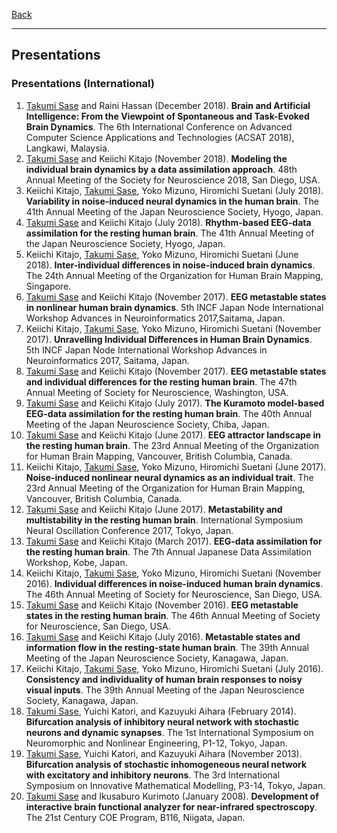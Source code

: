 [Back](/index.md)
* * *

## Presentations

### Presentations (International)
1. <u>Takumi Sase</u> and Raini Hassan (December 2018). **Brain and Artificial Intelligence: From the Viewpoint of Spontaneous and Task-Evoked Brain Dynamics**. The 6th International Conference on Advanced Computer Science Applications and Technologies (ACSAT 2018), Langkawi, Malaysia.
2. <u>Takumi Sase</u> and Keiichi Kitajo (November 2018). **Modeling the individual brain dynamics by a data assimilation approach**. 48th Annual Meeting of the Society for Neuroscience 2018, San Diego, USA.
3. Keiichi Kitajo, <u>Takumi Sase</u>, Yoko Mizuno, Hiromichi Suetani (July 2018). **Variability in noise-induced neural dynamics in the human brain**. The 41th Annual Meeting of the Japan Neuroscience Society, Hyogo, Japan.
4. <u>Takumi Sase</u> and Keiichi Kitajo (July 2018). **Rhythm-based EEG-data assimilation for the resting human brain**. The 41th Annual Meeting of the Japan Neuroscience Society, Hyogo, Japan.
5. Keiichi Kitajo, <u>Takumi Sase</u>, Yoko Mizuno, Hiromichi Suetani (June 2018). **Inter-individual  differences in noise-induced brain dynamics**. The 24th Annual Meeting of the Organization for Human Brain Mapping, Singapore.
6. <u>Takumi Sase</u> and Keiichi Kitajo (November 2017). **EEG metastable states in nonlinear human brain dynamics**. 5th INCF Japan Node International Workshop Advances in Neuroinformatics 2017,Saitama, Japan.
7. Keiichi Kitajo, <u>Takumi Sase</u>, Yoko Mizuno, Hiromichi Suetani (November 2017). **Unravelling Individual Differences in Human Brain Dynamics**. 5th INCF Japan Node International Workshop Advances in Neuroinformatics 2017, Saitama, Japan.
8. <u>Takumi Sase</u> and Keiichi Kitajo (November 2017). **EEG metastable states and individual differences for the resting human brain**. The 47th Annual Meeting of Society for Neuroscience, Washington, USA.
9. <u>Takumi Sase</u> and Keiichi Kitajo (July 2017). **The Kuramoto model-based EEG-data assimilation for the resting human brain**. The 40th Annual Meeting of the Japan Neuroscience Society, Chiba, Japan.
10. <u>Takumi Sase</u> and Keiichi Kitajo (June 2017). **EEG attractor landscape in the resting human brain**. The 23rd Annual Meeting of the Organization for Human Brain Mapping, Vancouver, British Columbia, Canada.
11. Keiichi Kitajo, <u>Takumi Sase</u>, Yoko Mizuno, Hiromichi Suetani (June 2017). **Noise-induced nonlinear neural dynamics as an individual trait**. The 23rd Annual Meeting of the Organization for Human Brain Mapping, Vancouver, British Columbia, Canada.
12. <u>Takumi Sase</u> and Keiichi Kitajo (June 2017). **Metastability and multistability in the resting human brain**. International Symposium Neural Oscillation Conference 2017, Tokyo, Japan.
13. <u>Takumi Sase</u> and Keiichi Kitajo (March 2017). **EEG-data assimilation for the resting human brain**. The 7th Annual Japanese Data Assimilation Workshop, Kobe, Japan.
14. Keiichi Kitajo, <u>Takumi Sase</u>, Yoko Mizuno, Hiromichi Suetani (November 2016). **Individual differences in noise-induced human brain dynamics**. The 46th Annual Meeting of Society for Neuroscience, San Diego, USA.
15. <u>Takumi Sase</u> and Keiichi Kitajo (November 2016). **EEG metastable states in the resting human brain**. The 46th Annual Meeting of Society for Neuroscience, San Diego, USA.
16. <u>Takumi Sase</u> and Keiichi Kitajo (July 2016). **Metastable states and information flow in the resting-state human brain**. The 39th Annual Meeting of the Japan Neuroscience Society, Kanagawa, Japan.
17. Keiichi Kitajo, <u>Takumi Sase</u>, Yoko Mizuno, Hiromichi Suetani (July 2016). **Consistency and  individuality of human brain responses to noisy visual inputs**. The 39th Annual Meeting of the Japan Neuroscience Society, Kanagawa, Japan.
18. <u>Takumi Sase</u>, Yuichi Katori, and Kazuyuki Aihara (February 2014). **Bifurcation analysis of inhibitory neural network with stochastic neurons and dynamic synapses**. The 1st International Symposium on Neuromorphic and Nonlinear Engineering, P1-12, Tokyo, Japan.
19. <u>Takumi Sase</u>, Yuichi Katori, and Kazuyuki Aihara (November 2013). **Bifurcation analysis of stochastic inhomogeneous neural network with excitatory and inhibitory neurons**. The 3rd International Symposium on Innovative Mathematical Modelling, P3-14, Tokyo, Japan.
20. <u>Takumi Sase</u> and Ikusaburo Kurimoto (January 2008). **Development of interactive brain functional analyzer for near-infrared spectroscopy**. The 21st Century COE Program, B116, Niigata, Japan.
